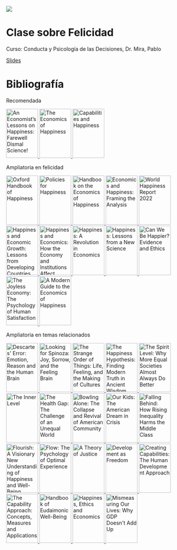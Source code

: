 <a href="url"><img src="http://www.economicas.uba.ar/econ2019/wp-content/themes/econ2016/img/ui/logo.png"></a>

# Clase sobre Felicidad
Curso: Conducta y Psicología de las Decisiones, Dr. Mira, Pablo </br>

[Slides](https://github.com/LCaravaggio/ClaseFelicidad_Maestria/blob/main/Clase_Felicidad.pdf)

# Bibliografía

Recomendada

<a href="https://www.goodreads.com/book/show/58409210-an-economist-s-lessons-on-happiness">
<img border="0" title="An Economist’s Lessons on Happiness: Farewell Dismal Science!" 
src="https://i.gr-assets.com/images/S/compressed.photo.goodreads.com/books/1624466926l/58409210._SY475_.jpg" width="86" height="133.3">
</a>

<a href="https://www.goodreads.com/book/show/48720752-the-economics-of-happiness?ac=1&from_search=true&qid=lInwEjpIXg&rank=2">
<img border="0" title="The Economics of Happiness" 
src="https://images-na.ssl-images-amazon.com/images/S/compressed.photo.goodreads.com/books/1573062404i/48720752.jpg" width="86" height="133.3">
</a>

<a href="https://www.goodreads.com/book/show/6718087-capabilities-and-happiness?ref=nav_sb_ss_1_26">
<img border="0" title="Capabilities and Happiness" 
src="https://images-na.ssl-images-amazon.com/images/S/compressed.photo.goodreads.com/books/1347680639i/6718087.jpg" width="86" height="133.3">
</a>

Ampliatoria en felicidad

<a href="https://www.goodreads.com/book/show/16182381-oxford-handbook-of-happiness">
<img border="0" title="Oxford Handbook of Happiness" 
src="https://images-na.ssl-images-amazon.com/images/S/compressed.photo.goodreads.com/books/1355869781i/16182381.jpg" width="86" height="133.3">
</a> 

<a href="https://www.goodreads.com/book/show/26891078-policies-for-happiness">
<img border="0" title="Policies for Happiness" 
src="https://images-na.ssl-images-amazon.com/images/S/compressed.photo.goodreads.com/books/1453682086i/26891078.jpg" width="86" height="133.3">
</a>

<a href="https://www.goodreads.com/book/show/6049214-handbook-on-the-economics-of-happiness">
<img border="0" title="Handbook on the Economics of Happiness" 
src="https://images-na.ssl-images-amazon.com/images/S/compressed.photo.goodreads.com/books/1356482320i/6049214.jpg" width="86" height="133.3">
</a>

<a href="https://www.goodreads.com/book/show/7484169-economics-and-happiness">
<img border="0" title="Economics and Happiness: Framing the Analysis" 
src="https://images-na.ssl-images-amazon.com/images/S/compressed.photo.goodreads.com/books/1348506157i/7484169.jpg" width="86" height="133.3">
</a>

<a href="https://www.goodreads.com/book/show/61338357-world-happiness-report-2022?ref=nav_sb_ss_1_27">
<img border="0" title="World Happiness Report 2022" 
src="https://images-na.ssl-images-amazon.com/images/S/compressed.photo.goodreads.com/books/1655922134i/61338357.jpg" width="86" height="133.3">
</a>

<a href="https://www.goodreads.com/book/show/22574012-happiness-and-economic-growth?ref=nav_sb_ss_3_22">
<img border="0" title="Happiness and Economic Growth: Lessons from Developing Countries" 
src="https://images-na.ssl-images-amazon.com/images/S/compressed.photo.goodreads.com/books/1414347266i/22574012.jpg" width="86" height="133.3">
</a>

<a href="https://www.goodreads.com/book/show/1215456.Happiness_and_Economics?ref=nav_sb_ss_1_14">
<img border="0" title="Happiness and Economics: How the Economy and Institutions Affect Human Well-Being" 
src="https://images-na.ssl-images-amazon.com/images/S/compressed.photo.goodreads.com/books/1349126337i/1215456.jpg" width="86" height="133.3">
</a>

<a href="https://www.goodreads.com/book/show/2204537.Happiness">
<img border="0" title="Happiness: A Revolution in Economics" 
src="https://images-na.ssl-images-amazon.com/images/S/compressed.photo.goodreads.com/books/1367780858i/2204537.jpg" width="86" height="133.3">
</a>

<a href="https://www.goodreads.com/book/show/100120.Happiness?ref=nav_sb_ss_1_6">
<img border="0" title="Happiness: Lessons from a New Science" 
src="https://images-na.ssl-images-amazon.com/images/S/compressed.photo.goodreads.com/books/1309287208i/100120.jpg" width="86" height="133.3">
</a>

<a href="https://www.goodreads.com/book/show/52481979-can-we-be-happier-evidence-and-ethics?ref=nav_sb_ss_2_6">
<img border="0" title="Can We Be Happier? Evidence and Ethics" 
src="https://images-na.ssl-images-amazon.com/images/S/compressed.photo.goodreads.com/books/1636120748i/52481979.jpg" width="86" height="133.3">
</a>

<a href="https://www.goodreads.com/book/show/2005263.The_Joyless_Economy?ref=nav_sb_ss_1_19">
<img border="0" title="The Joyless Economy: The Psychology of Human Satisfaction" 
src="https://images-na.ssl-images-amazon.com/images/S/compressed.photo.goodreads.com/books/1348005727i/2005263.jpg" width="86" height="133.3">
</a>

<a href="https://www.goodreads.com/book/show/54985573-a-modern-guide-to-the-economics-of-happiness">
<img border="0" title="A Modern Guide to the Economics of Happiness" 
src="https://images-na.ssl-images-amazon.com/images/S/compressed.photo.goodreads.com/books/1604383791i/54985573.jpg" width="86" height="133.3">
</a>

Ampliatoria en temas relacionados

<a href="https://www.goodreads.com/book/show/103867.Descartes_Error">
<img border="0" title="Descartes' Error: Emotion, Reason and the Human Brain" 
src="https://images-na.ssl-images-amazon.com/images/S/compressed.photo.goodreads.com/books/1309209583i/103867.jpg" width="86" height="133.3">
</a>

<a href="https://www.goodreads.com/book/show/162370.Looking_for_Spinoza">
<img border="0" title="Looking for Spinoza: Joy, Sorrow, and the Feeling Brain" 
src="https://images-na.ssl-images-amazon.com/images/S/compressed.photo.goodreads.com/books/1328874779i/162370.jpg" width="86" height="133.3">
</a>

<a href="https://www.goodreads.com/book/show/32335976-the-strange-order-of-things">
<img border="0" title="The Strange Order of Things: Life, Feeling, and the Making of Cultures" 
src="https://images-na.ssl-images-amazon.com/images/S/compressed.photo.goodreads.com/books/1501495937i/32335976.jpg" width="86" height="133.3">
</a>

<a href="https://www.goodreads.com/book/show/96884.The_Happiness_Hypothesis">
<img border="0" title="The Happiness Hypothesis: Finding Modern Truth in Ancient Wisdom" 
src="https://images-na.ssl-images-amazon.com/images/S/compressed.photo.goodreads.com/books/1348779688i/96884.jpg" width="86" height="133.3">
</a>

<a href="https://www.goodreads.com/book/show/6304389-the-spirit-level?ref=nav_sb_ss_1_17">
<img border="0" title="The Spirit Level: Why More Equal Societies Almost Always Do Better" 
src="https://images-na.ssl-images-amazon.com/images/S/compressed.photo.goodreads.com/books/1408314294i/6304389.jpg" width="86" height="133.3">
</a>

<a href="https://www.goodreads.com/book/show/40163368-the-inner-level">
<img border="0" title="The Inner Level" 
src="https://images-na.ssl-images-amazon.com/images/S/compressed.photo.goodreads.com/books/1534201901i/40163368.jpg" width="86" height="133.3">
</a>

<a href="https://www.goodreads.com/book/show/23848223-the-health-gap?ref=nav_sb_ss_2_7">
<img border="0" title="The Health Gap: The Challenge of an Unequal World" 
src="https://images-na.ssl-images-amazon.com/images/S/compressed.photo.goodreads.com/books/1441743721i/23848223.jpg" width="86" height="133.3">
</a>

<a href="https://www.goodreads.com/book/show/478.Bowling_Alone?ref=nav_sb_ss_1_7">
<img border="0" title="Bowling Alone: The Collapse and Revival of American Community" 
src="https://images-na.ssl-images-amazon.com/images/S/compressed.photo.goodreads.com/books/1424632781i/478.jpg" width="86" height="133.3">
</a>

<a href="https://www.goodreads.com/book/show/22609334-our-kids">
<img border="0" title="Our Kids: The American Dream in Crisis" 
src="https://images-na.ssl-images-amazon.com/images/S/compressed.photo.goodreads.com/books/1425975364i/22609334.jpg" width="86" height="133.3">
</a>

<a href="https://www.goodreads.com/book/show/701406.Falling_Behind?ref=nav_sb_ss_1_21">
<img border="0" title="Falling Behind: How Rising Inequality Harms the Middle Class" 
src="https://images-na.ssl-images-amazon.com/images/S/compressed.photo.goodreads.com/books/1347743131i/701406.jpg" width="86" height="133.3">
</a>

<a href="https://www.goodreads.com/book/show/9744812-flourish?ref=nav_sb_ss_4_8">
<img border="0" title="Flourish: A Visionary New Understanding of Happiness and Well-Being" 
src="https://images-na.ssl-images-amazon.com/images/S/compressed.photo.goodreads.com/books/1435373984i/9744812.jpg" width="86" height="133.3">
</a>

<a href="https://www.goodreads.com/book/show/66354.Flow">
<img border="0" title="Flow: The Psychology of Optimal Experience" 
src="https://images-na.ssl-images-amazon.com/images/S/compressed.photo.goodreads.com/books/1432253110i/66354.jpg" width="86" height="133.3">
</a>

<a href="https://www.goodreads.com/book/show/129237.A_Theory_of_Justice?ref=nav_sb_ss_4_5">
<img border="0" title="A Theory of Justice" 
src="https://images-na.ssl-images-amazon.com/images/S/compressed.photo.goodreads.com/books/1348730096i/129237.jpg" width="86" height="133.3">
</a>

<a href="https://www.goodreads.com/book/show/173961.Development_as_Freedom?ref=nav_sb_ss_2_11">
<img border="0" title="Development as Freedom" 
src="https://images-na.ssl-images-amazon.com/images/S/compressed.photo.goodreads.com/books/1320411543i/173961.jpg" width="86" height="133.3">
</a>

<a href="https://www.goodreads.com/book/show/10549868-creating-capabilities">
<img border="0" title="Creating Capabilities: The Human Development Approach" 
src="https://images-na.ssl-images-amazon.com/images/S/compressed.photo.goodreads.com/books/1347364353i/10549868.jpg" width="86" height="133.3">
</a>

<a href="https://www.goodreads.com/book/show/4202065-the-capability-approach?ref=nav_sb_ss_2_6">
<img border="0" title="The Capability Approach: Concepts, Measures and Applications" 
src="https://images-na.ssl-images-amazon.com/images/S/compressed.photo.goodreads.com/books/1347799616i/4202065.jpg" width="86" height="133.3">
</a>

<a href="https://www.goodreads.com/book/show/38489472-handbook-of-eudaimonic-well-being?ref=nav_sb_ss_1_33">
<img border="0" title="Handbook of Eudaimonic Well-Being" 
src="https://images-na.ssl-images-amazon.com/images/S/compressed.photo.goodreads.com/books/1518415849i/38489472.jpg" width="86" height="133.3">
</a>

<a href="https://www.goodreads.com/book/show/18506163-happiness-ethics-and-economics?ref=nav_sb_ss_1_31">
<img border="0" title="Happiness, Ethics and Economics" 
src="https://images-na.ssl-images-amazon.com/images/S/compressed.photo.goodreads.com/books/1442813108i/18506163.jpg" width="86" height="133.3">
</a>

<a href="https://www.goodreads.com/book/show/7425861-mismeasuring-our-lives">
<img border="0" title="Mismeasuring Our Lives: Why GDP Doesn't Add Up" 
src="https://i.gr-assets.com/images/S/compressed.photo.goodreads.com/books/1328751713l/7425861.jpg" width="86" height="133.3">
</a> 
